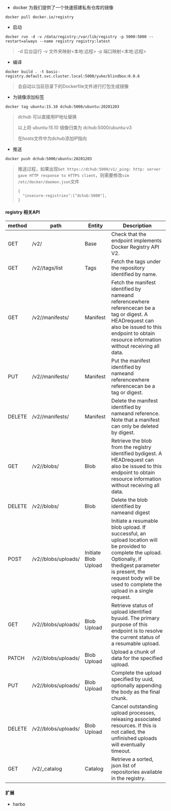 * docker 为我们提供了一个快速搭建私有仓库的镜像

```
docker pull docker.io/registry
```

* 启动

```
docker run -d -v /data/registry:/var/lib/registry -p 5000:5000 --restart=always --name registry registry:latest
```

> -d 后台运行
> -v 文件夹映射<本地:远程>
> -p 端口映射<本地:远程>
> 

* 编译

```
docker build . -t basic-registry.default.svc.cluster.local:5000/yuke/blindbox:0.0.6
```

> 会自动以当前目录下的Dockerfile文件进行打包生成镜像

* 为镜像添加标签

```
docker tag ubuntu:15.10 dchub:5000/ubuntu:20201203
```

> dchub 可以直接用IP地址替换
>
> 以上将 ubuntu:15.10 镜像归类为  dchub:5000/ubuntu:v3
>
> 在hosts文件中为dchub添加IP指向 

* 推送

```
docker push dchub:5000/ubuntu:20201203
```

>推送过程，如果出现`Get https://dchub:5000/v1/_ping: http: server gave HTTP response to HTTPS client`，则需要修改`vim /etc/docker/daemon.json`文件
>
>```
>{
>	"insecure-registries":["dchub:5000"],
>}
>```
>
>


#### registry 相关API
| method	| path	| Entity	| Description| 
| ---- | ---- | ---- | ---- |
|GET|	/v2/|	Base|	Check that the endpoint implements Docker Registry API V2.
|GET|	/v2/<name>/tags/list|	Tags|	Fetch the tags under the repository identified by name.
|GET|	/v2/<name>/manifests/<reference>|	Manifest|	Fetch the manifest identified by nameand referencewhere referencecan be a tag or digest. A HEADrequest can also be issued to this endpoint to obtain resource information without receiving all data.
|PUT|	/v2/<name>/manifests/<reference>|	Manifest|	Put the manifest identified by nameand referencewhere referencecan be a tag or digest.
|DELETE|	/v2/<name>/manifests/<reference>|	Manifest|	Delete the manifest identified by nameand reference. Note that a manifest can only be deleted by digest.
|GET|	/v2/<name>/blobs/<digest>|	Blob|	Retrieve the blob from the registry identified bydigest. A HEADrequest can also be issued to this endpoint to obtain resource information without receiving all data.
|DELETE|	/v2/<name>/blobs/<digest>|	Blob|	Delete the blob identified by nameand digest
|POST|	/v2/<name>/blobs/uploads/|	Initiate Blob Upload|	Initiate a resumable blob upload. If successful, an upload location will be provided to complete the upload. Optionally, if thedigest parameter is present, the request body will be used to complete the upload in a single request.
|GET	|/v2/<name>/blobs/uploads/<uuid>|	Blob Upload|	Retrieve status of upload identified byuuid. The primary purpose of this endpoint is to resolve the current status of a resumable upload.
|PATCH	|/v2/<name>/blobs/uploads/<uuid>|	Blob Upload	|Upload a chunk of data for the specified upload.
|PUT	|/v2/<name>/blobs/uploads/<uuid>|	Blob Upload|	Complete the upload specified by uuid, optionally appending the body as the final chunk.
|DELETE	|/v2/<name>/blobs/uploads/<uuid>|	Blob Upload|	Cancel outstanding upload processes, releasing associated resources. If this is not called, the unfinished uploads will eventually timeout.
|GET	|/v2/_catalog|	Catalog	|Retrieve a sorted, json list of repositories available in the registry.

#### 扩展

- harbo

